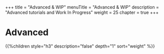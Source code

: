 +++
title = "Advanced & WIP"
menuTitle = "Advanced & WIP"
description = "Advanced tutorials and Work In Progress"
weight = 25
chapter = true
+++

# Advanced

{{%children style="h3" description="false" depth="1" sort="weight" %}}
